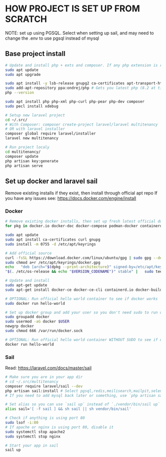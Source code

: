 # HOW PROJECT IS SET UP FROM SCRATCH

NOTE: set up using PGSQL. Select when setting up sail, and may need to change the .env to use pgsql instead of mysql

## Base project install 

```sh
# Update and install php + exts and composer. If any php extension is required just add php-$EXTENSIONNAME
sudo apt update
sudo apt upgrade

sudo apt install -y lsb-release gnupg2 ca-certificates apt-transport-https software-properties-common
sudo add-apt-repository ppa:ondrej/php # Gets you latest php (8.2 at time of writing)
php --version

sudo apt install php php-xml php-curl php-pear php-dev composer
sudo pecl install xdebug

# Setup new laravel project
cd ~/.src/
# With Composer: composer create-project laravel/laravel multitenancy
# OR with laravel installer
composer global require laravel/installer
laravel new multitenancy

# Run project localy
cd multitenancy/
composer update
php artisan key:generate
php artisan serve
```

## Set up docker and laravel sail

Remove existing installs if they exist, then install through official apt repo
If you have any issues see: https://docs.docker.com/engine/install

### Docker
```sh
# Remove existing docker installs, then set up fresh latest official docker install
for pkg in docker.io docker-doc docker-compose podman-docker containerd runc; do sudo apt-get remove $pkg; done

sudo apt update
sudo apt install ca-certificates curl gnupg
sudo install -m 0755 -d /etc/apt/keyrings

# Add official source
curl -fsSL https://download.docker.com/linux/ubuntu/gpg | sudo gpg --dearmor -o /etc/apt/keyrings/docker.gpg
sudo chmod a+r /etc/apt/keyrings/docker.gpg
echo   "deb [arch="$(dpkg --print-architecture)" signed-by=/etc/apt/keyrings/docker.gpg] https://download.docker.com/linux/ubuntu \
"$(. /etc/os-release && echo "$VERSION_CODENAME")" stable" |   sudo tee /etc/apt/sources.list.d/docker.list > /dev/null

# Update and install
sudo apt-get update
sudo apt-get install docker-ce docker-ce-cli containerd.io docker-buildx-plugin docker-compose-plugin

# OPTIONAL: Run official hello world container to see if docker works
sudo docker run hello-world

# Set up docker group and add your user so you don't need sudo to run docker
sudo groupadd docker
sudo usermod -aG docker $USER
newgrp docker
sudo chmod 666 /var/run/docker.sock

# OPTIONAL: Run official hello world container WITHOUT SUDO to see if docker works without sudo
docker run hello-world
```

### Sail

Read: https://laravel.com/docs/master/sail

```sh
# Make sure you are in your app dir
# cd ~/.src/multitenancy
composer require laravel/sail --dev
php artisan sail:install # Select pgsql,redis,meilisearch,mailpit,selenium,minio and deselect mysql
# If you need to add mysql back later or something, use `php artisan sail:add`

# Set alias so you can use `sail up` instead of `./vendor/bin/sail up`
alias sail='[ -f sail ] && sh sail || sh vendor/bin/sail'

# Check if anything is using port 80
sudo lsof -i:80
# If apache or nginx is using port 80, disable it
sudo systemctl stop apache2
sudo systemctl stop nginx

# Start your app in sail
sail up

```
